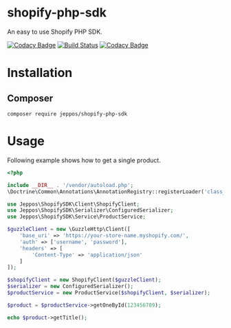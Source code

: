 shopify-php-sdk
==
An easy to use Shopify PHP SDK.

[![Codacy Badge](https://api.codacy.com/project/badge/Grade/413a799a1ec944ab84e1050216591b5b)](https://www.codacy.com/app/jeppos/shopify-php-sdk?utm_source=github.com&amp;utm_medium=referral&amp;utm_content=jeppos/shopify-php-sdk&amp;utm_campaign=Badge_Grade)
[![Build Status](https://travis-ci.org/jeppos/shopify-php-sdk.svg?branch=master)](https://travis-ci.org/jeppos/shopify-php-sdk)
[![Codacy Badge](https://api.codacy.com/project/badge/Coverage/413a799a1ec944ab84e1050216591b5b)](https://www.codacy.com/app/jeppos/shopify-php-sdk?utm_source=github.com&amp;utm_medium=referral&amp;utm_content=jeppos/shopify-php-sdk&amp;utm_campaign=Badge_Coverage)

# Installation
## Composer

```
composer require jeppos/shopify-php-sdk
```

# Usage

Following example shows how to get a single product.

```php
<?php

include __DIR__ . '/vendor/autoload.php';
\Doctrine\Common\Annotations\AnnotationRegistry::registerLoader('class_exists');

use Jeppos\ShopifySDK\Client\ShopifyClient;
use Jeppos\ShopifySDK\Serializer\ConfiguredSerializer;
use Jeppos\ShopifySDK\Service\ProductService;

$guzzleClient = new \GuzzleHttp\Client([
    'base_uri' => 'https://your-store-name.myshopify.com/',
    'auth' => ['username', 'password'],
    'headers' => [
        'Content-Type' => 'application/json'
    ]
]);

$shopifyClient = new ShopifyClient($guzzleClient);
$serializer = new ConfiguredSerializer();
$productService = new ProductService($shopifyClient, $serializer);

$product = $productService->getOneById(123456789);

echo $product->getTitle();
```
